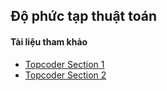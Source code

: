 ## Độ phức tạp thuật toán
#### Tài liệu tham khảo
- [Topcoder Section 1](https://www.topcoder.com/community/competitive-programming/tutorials/computational-complexity-section-1/)
- [Topcoder Section 2](https://www.topcoder.com/community/competitive-programming/tutorials/computational-complexity-section-2/)

